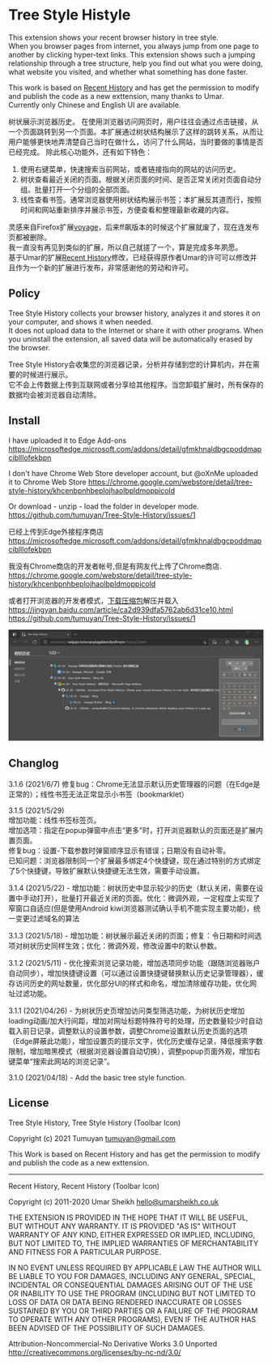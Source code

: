 # Tree Style Histyle

This extension shows your recent browser history in tree style.  
When you browser pages from internet, you always jump from one page to another by clicking hyper-text links. This extension shows such a jumping relationship through a tree structure, help you find out what you were doing, what website you visited, and whether what something has done faster.  

This work is based on [Recent History](https://github.com/umarsheikh13/recent-history) and has get the permission to modify and publish the code as a new exttension, many thanks to Umar.  
Currently only Chinese and English UI are available.  

树状展示浏览器历史。
在使用浏览器访问网页时，用户往往会通过点击链接，从一个页面跳转到另一个页面。本扩展通过树状结构展示了这样的跳转关系，从而让用户能够更快地弄清楚自己当时在做什么，访问了什么网站，当时要做的事情是否已经完成。 
除此核心功能外，还有如下特色：  
1. 使用右键菜单，快速搜索当前网站，或者链接指向的网站的访问历史。
2. 树状查看最近关闭的页面。根据关闭页面的时间、是否正常关闭对页面自动分组。批量打开一个分组的全部页面。
3. 线性查看书签。通常浏览器使用树状结构展示书签；本扩展反其道而行，按照时间和网站重新排序并展示书签，方便查看和整理最新收藏的内容。

灵感来自Firefox扩展[voyage](https://docs.google.com/document/d/1oaJjS9zWGQDBzy4wE403P7V2nQukMql_sfvAURl2noI/preview)，后来ff飙版本的时候这个扩展就废了，现在连发布页都被删除。  
我一直没有再见到类似的扩展，所以自己就搓了一个，算是完成多年夙愿。  
基于Umar的扩展[Recent History](https://github.com/umarsheikh13/recent-history)修改，已经获得原作者Umar的许可可以修改并且作为一个新的扩展进行发布，非常感谢他的劳动和许可。 

## Policy  

Tree Style History collects your browser history, analyzes it and stores it on your computer, and shows it when needed.   
It does not upload data to the Internet or share it with other programs. When you uninstall the extension, all saved data will be automatically erased by the browser.  

Tree Style History会收集您的浏览器记录，分析并存储到您的计算机内，并在需要的时候进行展示。  
它不会上传数据上传到互联网或者分享给其他程序。当您卸载扩展时，所有保存的数据均会被浏览器自动清除。  


## Install  
I have uploaded it to Edge Add-ons
https://microsoftedge.microsoft.com/addons/detail/gfmkhnaldbgcpoddmapciblllofekbpn  

I don't have Chrome Web Store developer account, but @oXnMe uploaded it to Chrome Web Store
https://chrome.google.com/webstore/detail/tree-style-history/khcenbpnhbeplojhaolbpldmoppicold  

Or download - unzip - load the folder in developer mode.  
https://github.com/tumuyan/Tree-Style-History/issues/1  


已经上传到Edge外接程序商店
https://microsoftedge.microsoft.com/addons/detail/gfmkhnaldbgcpoddmapciblllofekbpn  

我没有Chrome商店的开发者帐号,但是有网友代上传了Chrome商店.
https://chrome.google.com/webstore/detail/tree-style-history/khcenbpnhbeplojhaolbpldmoppicold  

或者打开浏览器的开发者模式，[下载压缩包](https://github.com/tumuyan/Tree-Style-History/archive/refs/heads/main.zip)解压并载入  
https://jingyan.baidu.com/article/ca2d939dfa5762ab6d31ce10.html  
https://github.com/tumuyan/Tree-Style-History/issues/1  

![screenshot](screen.jpg)

## Changlog

3.1.6 (2021/6/7) 修复bug：Chrome无法显示默认历史管理器的问题（在Edge是正常的）；线性书签无法正常显示小书签（bookmarklet）

3.1.5 (2021/5/29)  
增加功能：线性书签标签页。  
增加选项：指定在popup弹窗中点击“更多”时，打开浏览器默认的页面还是扩展内置页面。  
修复bug：设置-下载参数时弹窗顺序显示有错误；日期没有自动补零。  
已知问题：浏览器限制同一个扩展最多绑定4个快捷键，现在通过特别的方式绑定了5个快捷键，导致扩展默认快捷键无法生效，需要手动设置。

3.1.4 (2021/5/22) - 增加功能：树状历史中显示较少的历史（默认关闭，需要在设置中手动打开），批量打开最近关闭的页面。优化：微调外观，一定程度上实现了窄窗口自适应(但是使用Android kiwi浏览器测试确认手机不能实现主要功能)，统一变更过滤域名的算法  

3.1.3 (2021/5/18) - 增加功能：树状展示最近关闭的页面；修复：令日期和时间选项对树状历史同样生效；优化：微调外观，修改设置中的默认参数。 

3.1.2 (2021/5/11) - 优化搜索浏览记录功能，增加选项同步功能（跟随浏览器账户自动同步），增加快捷键设置（可以通过设置快捷键替换默认历史记录管理器），缓存访问历史的网址数量，优化部分UI的样式和命名，增加清除缓存功能，优化网址过滤功能。

3.1.1 (2021/04/26) - 为树状历史页增加访问类型筛选功能，为树状历史增加loading动画/加大行间距，增加对网址标题特殊符号的处理，历史数量较少时自动载入前日记录，调整默认的设置参数，调整Chrome设置默认历史页面的选项（Edge屏蔽此功能），增加设置页的提示文字，优化历史缓存记录，降低搜索字数限制，增加暗黑模式（根据浏览器设置自动切换），调整popup页面外观，增加右键菜单“搜索此网站的浏览记录”。

3.1.0 (2021/04/18) - Add the basic tree style function.

## License  

Tree Style History, Tree Style History (Toolbar Icon)

Copyright (c) 2021 Tumuyan <tumuyan@gmail.com>
  
This Work is based on Recent History and has get the 
permission to modify and publish the code as a new exttension.
  
----

Recent History, Recent History (Toolbar Icon)

Copyright (c) 2011-2020 Umar Sheikh <hello@umarsheikh.co.uk>

THE EXTENSION IS PROVIDED IN THE HOPE THAT IT WILL BE USEFUL,
BUT WITHOUT ANY WARRANTY. IT IS PROVIDED "AS IS" WITHOUT
WARRANTY OF ANY KIND, EITHER EXPRESSED OR IMPLIED, INCLUDING,
BUT NOT LIMITED TO, THE IMPLIED WARRANTIES OF MERCHANTABILITY
AND FITNESS FOR A PARTICULAR PURPOSE.

IN NO EVENT UNLESS REQUIRED BY APPLICABLE LAW THE AUTHOR WILL
BE LIABLE TO YOU FOR DAMAGES, INCLUDING ANY GENERAL, SPECIAL,
INCIDENTAL OR CONSEQUENTIAL DAMAGES ARISING OUT OF THE USE OR
INABILITY TO USE THE PROGRAM (INCLUDING BUT NOT LIMITED TO LOSS
OF DATA OR DATA BEING RENDERED INACCURATE OR LOSSES SUSTAINED
BY YOU OR THIRD PARTIES OR A FAILURE OF THE PROGRAM TO OPERATE
WITH ANY OTHER PROGRAMS), EVEN IF THE AUTHOR HAS BEEN ADVISED
OF THE POSSIBILITY OF SUCH DAMAGES.

Attribution-Noncommercial-No Derivative Works 3.0 Unported
http://creativecommons.org/licenses/by-nc-nd/3.0/
